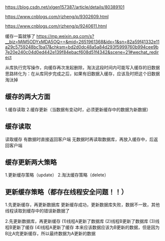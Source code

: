 https://blog.csdn.net/xlgen157387/article/details/80389101

https://www.cnblogs.com/rjzheng/p/9302609.html

https://www.cnblogs.com/rjzheng/p/9240611.html


缓存一篇就够了
https://mp.weixin.qq.com/s?__biz=MjM5ODYxMDA5OQ==&mid=2651961368&idx=1&sn=82a59f41332e11a29c5759248bc1ba17&chksm=bd2d0dc48a5a84d293f5999760b994cee9b7e20e240c04d0ed442e139f84ebacf608d51f4342&scene=21#wechat_redirect

从库执行完写操作，向缓存再次发起删除，淘汰这段时间内可能写入缓存的旧数据
思路转化为：在从库同步完成之后，如果有旧数据入缓存，应该及时把这个旧数据淘汰掉



## 缓存的两大方面
1.缓存读取
2.缓存更新（当数据有变动时，必须更新缓存中的数据为新数据）

## 缓存读取
读取缓存
有数据时直接返回客户端
无数据时再读取数据库，再放入缓存中，后返回客户端

## 缓存更新两大策略
1.更新缓存策略（update）
2.淘汰缓存策略（delete）


## 更新缓存策略（都存在线程安全问题！！）
1.先更新缓存，再更新数据库 
更新缓存成功，更新数据库失败，数据不一致，其他线程读取到缓存中的错误新数据了

2.先更新数据库，再更新缓存
(1)线程A更新了数据库
(2)线程B更新了数据库
(3)线程B更新了缓存
(4)线程A更新了缓存
本来应该数据应该为B更新的数据，但是因为B比A完更新缓存，所以最终数据为A更新的数据





